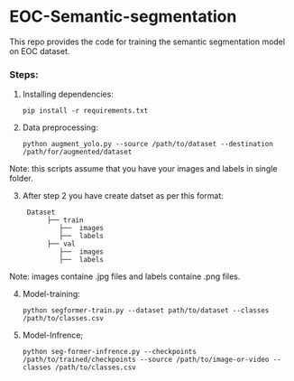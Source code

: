 # EOC-Semantic-segmentation
This repo provides the code for training the semantic segmentation model on EOC dataset.

### Steps:

  1. Installing dependencies:
     ```shell
     pip install -r requirements.txt
     ```

  2. Data preprocessing:
     ```shell
     python augment_yolo.py --source /path/to/dataset --destination /path/for/augmented/dataset
     ```

  Note: this scripts assume that you have your images and labels in single folder.

  3. After step 2 you have create datset as per this format:

          Dataset
       		   ├── train
                  ├──  images
                  ├──  labels
       		   ├── val
                  ├──  images
                  ├──  labels

  Note: images containe .jpg files and labels containe .png files.

  4. Model-training:
     ```shell
     python segformer-train.py --dataset path/to/dataset --classes /path/to/classes.csv
     ```
  6. Model-Infrence;
     ```shell
     python seg-former-infrence.py --checkpoints /path/to/trained/checkpoints --source /path/to/image-or-video --classes /path/to/classes.csv
     ```






        
